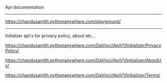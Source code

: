 Api documentation 
***
https://chandusanjith.pythonanywhere.com/playground/

***
Initialzer api's for privacy policy, about etc...

https://chandusanjith.pythonanywhere.com/DaVinci/ApiV1/Initializer/PrivacyPolicy/

https://chandusanjith.pythonanywhere.com/DaVinci/ApiV1/Initializer/AboutUs/

https://chandusanjith.pythonanywhere.com/DaVinci/ApiV1/Initializer/Terms/